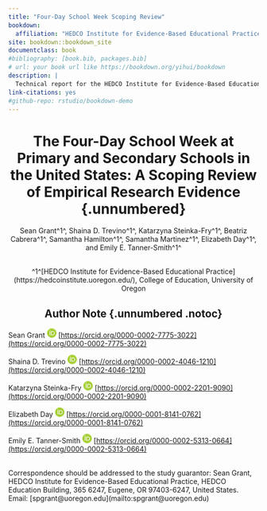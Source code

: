 ```yaml
--- 
title: "Four-Day School Week Scoping Review"
bookdown: 
  affiliation: "HEDCO Institute for Evidence-Based Educational Practice, College of Education, University of Oregon"
site: bookdown::bookdown_site
documentclass: book
#bibliography: [book.bib, packages.bib]
# url: your book url like https://bookdown.org/yihui/bookdown
description: |
  Technical report for the HEDCO Institute for Evidence-Based Educational Practice's Four-Day School Week Scoping Review.
link-citations: yes
#github-repo: rstudio/bookdown-demo
---
```




<div style="text-align: center;">

# The Four-Day School Week at Primary and Secondary Schools in the United States: A Scoping Review of Empirical Research Evidence {.unnumbered}


Sean Grant^1^, Shaina D. Trevino^1^, Katarzyna Steinka-Fry^1^, Beatriz Cabrera^1^, Samantha Hamilton^1^, Samantha Martinez^1^, Elizabeth Day^1^, and Emily E. Tanner-Smith^1^  

<br>
^1^[HEDCO Institute for Evidence-Based Educational Practice](https://hedcoinstitute.uoregon.edu/), 
College of Education, University of Oregon

## Author Note {.unnumbered .notoc}

</div>

 Sean Grant ![](orcid.png) [https://orcid.org/0000-0002-7775-3022](https://orcid.org/0000-0002-7775-3022)
 
 Shaina D. Trevino ![](orcid.png) [https://orcid.org/0000-0002-4046-1210](https://orcid.org/0000-0002-4046-1210)
 
 Katarzyna Steinka-Fry ![](orcid.png) [https://orcid.org/0000-0002-2201-9090](https://orcid.org/0000-0002-2201-9090)
 
 Elizabeth Day ![](orcid.png) [https://orcid.org/0000-0001-8141-0762](https://orcid.org/0000-0001-8141-0762)
 
 Emily E. Tanner-Smith ![](orcid.png) [https://orcid.org/0000-0002-5313-0664](https://orcid.org/0000-0002-5313-0664)

<br>
Correspondence should be addressed to the study guarantor: Sean Grant, HEDCO Institute for Evidence-Based Educational Practice, HEDCO Education Building, 365 6247, Eugene, OR 97403-6247, United States. Email: [spgrant@uoregon.edu](mailto:spgrant@uoregon.edu)






